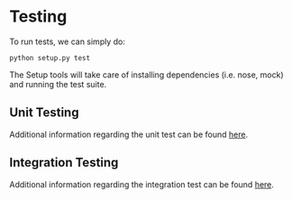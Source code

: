 # Testing

To run tests, we can simply do:
```
python setup.py test
```

The Setup tools will take care of installing dependencies (i.e. nose, mock) and running the test suite.


## Unit Testing

Additional information regarding the unit test can be found [here](unit/README.md).

## Integration Testing

Additional information regarding the integration test can be found [here](integration/README.md).
    